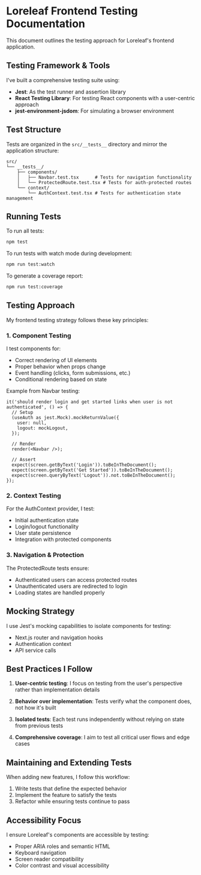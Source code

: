 # Loreleaf Frontend Testing Documentation

This document outlines the testing approach for Loreleaf's frontend application.

## Testing Framework & Tools

I've built a comprehensive testing suite using:

- **Jest**: As the test runner and assertion library
- **React Testing Library**: For testing React components with a user-centric approach
- **jest-environment-jsdom**: For simulating a browser environment

## Test Structure

Tests are organized in the `src/__tests__` directory and mirror the application structure:

```
src/
└── __tests__/
    ├── components/
    │   ├── Navbar.test.tsx      # Tests for navigation functionality
    │   └── ProtectedRoute.test.tsx # Tests for auth-protected routes
    └── context/
        └── AuthContext.test.tsx # Tests for authentication state management
```

## Running Tests

To run all tests:

```bash
npm test
```

To run tests with watch mode during development:

```bash
npm run test:watch
```

To generate a coverage report:

```bash
npm run test:coverage
```

## Testing Approach

My frontend testing strategy follows these key principles:

### 1. Component Testing

I test components for:
- Correct rendering of UI elements
- Proper behavior when props change
- Event handling (clicks, form submissions, etc.)
- Conditional rendering based on state

Example from Navbar testing:
```tsx
it('should render login and get started links when user is not authenticated', () => {
  // Setup
  (useAuth as jest.Mock).mockReturnValue({
    user: null,
    logout: mockLogout,
  });

  // Render
  render(<Navbar />);

  // Assert
  expect(screen.getByText('Login')).toBeInTheDocument();
  expect(screen.getByText('Get Started')).toBeInTheDocument();
  expect(screen.queryByText('Logout')).not.toBeInTheDocument();
});
```

### 2. Context Testing

For the AuthContext provider, I test:
- Initial authentication state
- Login/logout functionality
- User state persistence
- Integration with protected components

### 3. Navigation & Protection

The ProtectedRoute tests ensure:
- Authenticated users can access protected routes
- Unauthenticated users are redirected to login
- Loading states are handled properly

## Mocking Strategy

I use Jest's mocking capabilities to isolate components for testing:
- Next.js router and navigation hooks
- Authentication context
- API service calls

## Best Practices I Follow

1. **User-centric testing**: I focus on testing from the user's perspective rather than implementation details

2. **Behavior over implementation**: Tests verify what the component does, not how it's built

3. **Isolated tests**: Each test runs independently without relying on state from previous tests

4. **Comprehensive coverage**: I aim to test all critical user flows and edge cases

## Maintaining and Extending Tests

When adding new features, I follow this workflow:

1. Write tests that define the expected behavior
2. Implement the feature to satisfy the tests
3. Refactor while ensuring tests continue to pass

## Accessibility Focus

I ensure Loreleaf's components are accessible by testing:
- Proper ARIA roles and semantic HTML
- Keyboard navigation
- Screen reader compatibility
- Color contrast and visual accessibility 